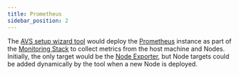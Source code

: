 ```yaml
---
title: Prometheus
sidebar_position: 2
---
```


The [AVS setup wizard tool](../wizard/intro) would deploy the [Prometheus](https://prometheus.io/) instance as part of the [Monitoring Stack](/docs/monitoring/intro) to collect metrics from the host machine and Nodes. Initially, the only target would be the [Node Exporter](/docs/monitoring/node-exporter), but Node targets could be added dynamically by the tool when a new Node is deployed.